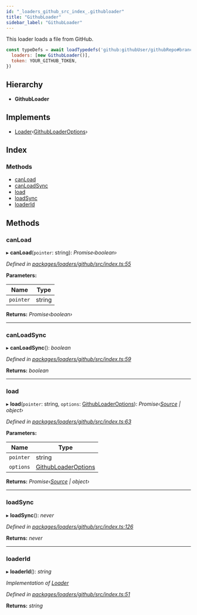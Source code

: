 ```yaml
---
id: "_loaders_github_src_index_.githubloader"
title: "GithubLoader"
sidebar_label: "GithubLoader"
---
```


This loader loads a file from GitHub.

```js
const typeDefs = await loadTypedefs('github:githubUser/githubRepo#branchName:path/to/file.ts', {
  loaders: [new GithubLoader()],
  token: YOUR_GITHUB_TOKEN,
})
```

## Hierarchy

* **GithubLoader**

## Implements

* [Loader](../interfaces/_utils_src_index_.loader.md)‹[GithubLoaderOptions](../interfaces/_loaders_github_src_index_.githubloaderoptions.md)›

## Index

### Methods

* [canLoad](_loaders_github_src_index_.githubloader.md#canload)
* [canLoadSync](_loaders_github_src_index_.githubloader.md#canloadsync)
* [load](_loaders_github_src_index_.githubloader.md#load)
* [loadSync](_loaders_github_src_index_.githubloader.md#loadsync)
* [loaderId](_loaders_github_src_index_.githubloader.md#loaderid)

## Methods

###  canLoad

▸ **canLoad**(`pointer`: string): *Promise‹boolean›*

*Defined in [packages/loaders/github/src/index.ts:55](https://github.com/ardatan/graphql-tools/blob/master/packages/loaders/github/src/index.ts#L55)*

**Parameters:**

Name | Type |
------ | ------ |
`pointer` | string |

**Returns:** *Promise‹boolean›*

___

###  canLoadSync

▸ **canLoadSync**(): *boolean*

*Defined in [packages/loaders/github/src/index.ts:59](https://github.com/ardatan/graphql-tools/blob/master/packages/loaders/github/src/index.ts#L59)*

**Returns:** *boolean*

___

###  load

▸ **load**(`pointer`: string, `options`: [GithubLoaderOptions](../interfaces/_loaders_github_src_index_.githubloaderoptions.md)): *Promise‹[Source](../interfaces/_utils_src_index_.source.md) | object›*

*Defined in [packages/loaders/github/src/index.ts:63](https://github.com/ardatan/graphql-tools/blob/master/packages/loaders/github/src/index.ts#L63)*

**Parameters:**

Name | Type |
------ | ------ |
`pointer` | string |
`options` | [GithubLoaderOptions](../interfaces/_loaders_github_src_index_.githubloaderoptions.md) |

**Returns:** *Promise‹[Source](../interfaces/_utils_src_index_.source.md) | object›*

___

###  loadSync

▸ **loadSync**(): *never*

*Defined in [packages/loaders/github/src/index.ts:126](https://github.com/ardatan/graphql-tools/blob/master/packages/loaders/github/src/index.ts#L126)*

**Returns:** *never*

___

###  loaderId

▸ **loaderId**(): *string*

*Implementation of [Loader](../interfaces/_utils_src_index_.loader.md)*

*Defined in [packages/loaders/github/src/index.ts:51](https://github.com/ardatan/graphql-tools/blob/master/packages/loaders/github/src/index.ts#L51)*

**Returns:** *string*
